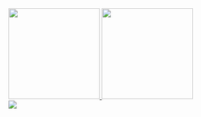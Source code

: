<div>
  <a href="https://github.com/RafaellaBergamo">
  <img height="180em" src="https://github-readme-stats.vercel.app/api?username=RafaellaBergamo&show_icons=true&theme=dracula&include_all_commits=true&count_private=true"/>
  <img height="180em" src="https://github-readme-stats.vercel.app/api/top-langs/?username=RafaellaBergamo&layout=compact&langs_count=7&theme=dracula"/><br>
   <a href="https://www.linkedin.com/in/rafaella-bergamo-29a231219/" target="_blank"><img src="https://img.shields.io/badge/-LinkedIn-%230077B5?style=for-the-badge&logo=linkedin&logoColor=white" target="_blank"></a> 
</div>
